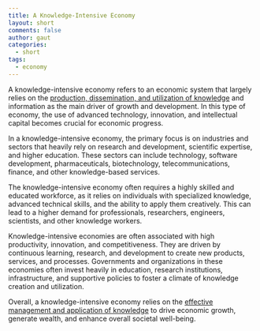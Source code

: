 ```yaml
---
title: A Knowledge-Intensive Economy
layout: short
comments: false
author: gaut
categories:
  - short
tags:
  - economy
---
```

A knowledge-intensive economy refers to an economic system that largely relies on the [production, dissemination, and utilization of knowledge](/knowledge-management/) and information as the main driver of growth and development. In this type of economy, the use of advanced technology, innovation, and intellectual capital becomes crucial for economic progress.

In a knowledge-intensive economy, the primary focus is on industries and sectors that heavily rely on research and development, scientific expertise, and higher education. These sectors can include technology, software development, pharmaceuticals, biotechnology, telecommunications, finance, and other knowledge-based services.

The knowledge-intensive economy often requires a highly skilled and educated workforce, as it relies on individuals with specialized knowledge, advanced technical skills, and the ability to apply them creatively. This can lead to a higher demand for professionals, researchers, engineers, scientists, and other knowledge workers.

Knowledge-intensive economies are often associated with high productivity, innovation, and competitiveness. They are driven by continuous learning, research, and development to create new products, services, and processes. Governments and organizations in these economies often invest heavily in education, research institutions, infrastructure, and supportive policies to foster a climate of knowledge creation and utilization.

Overall, a knowledge-intensive economy relies on the [effective management and application of knowledge](/effective-knowledge-management/) to drive economic growth, generate wealth, and enhance overall societal well-being.